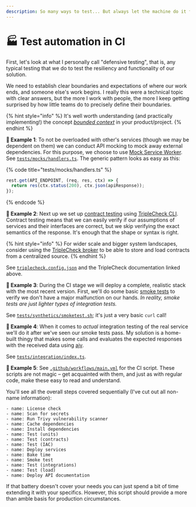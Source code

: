 ```yaml
---
description: So many ways to test... But always let the machine do it for you!
---
```


# 🏭 Test automation in CI

First, let's look at what I personally call "defensive testing", that is, any typical testing that we do to test the resiliency and functionality of our solution.

We need to establish clear boundaries and expectations of where our work ends, and someone else's work begins. I really this were a technical topic with clear answers, but the more I work with people, the more I keep getting surprised by how little teams do to precisely define their boundaries.

{% hint style="info" %}
It's well worth understanding (and practically implementing!) the concept [_bounded context_](https://martinfowler.com/bliki/BoundedContext.html) in your product/project.
{% endhint %}

**🎯 Example 1**: To not be overloaded with other's services (though we may be dependent on them) we can conduct API mocking to mock away external dependencies. For this purpose, we choose to use [Mock Service Worker](https://mswjs.io). See [`tests/mocks/handlers.ts`](https://github.com/mikaelvesavuori/better-apis-workshop/blob/main/tests/mocks/handlers.ts). The generic pattern looks as easy as this:

{% code title="tests/mocks/handlers.ts" %}
```typescript
rest.get(API_ENDPOINT, (req, res, ctx) => {
  return res(ctx.status(200), ctx.json(apiResponse));
});
```
{% endcode %}

**🎯 Example 2**: Next up we set up [contract testing](https://sqa.stackexchange.com/a/42064) using [TripleCheck CLI](https://github.com/mikaelvesavuori/triplecheck-cli). Contract testing means that we can easily verify if our assumptions of services and their interfaces are correct, but we skip verifying the exact semantics of the response. It's enough that the shape or syntax is right.

{% hint style="info" %}
For wider scale and bigger system landscapes, consider using the [TripleCheck broker](https://github.com/mikaelvesavuori/triplecheck-broker) to be able to store and load contracts from a centralized source.
{% endhint %}

See [`triplecheck.config.json`](https://github.com/mikaelvesavuori/better-apis-workshop/blob/main/triplecheck.config.json) and the TripleCheck documentation linked above.

**🎯 Example 3**: During the CI stage we will deploy a complete, realistic stack with the most recent version. First, we'll do some basic [smoke tests](https://en.wikipedia.org/wiki/Smoke\_testing\_\(software\)) to verify we don't have a major malfunction on our hands. _In reality, smoke tests are just lighter types of integration tests._

See [`tests/synthetics/smoketest.sh`](https://github.com/mikaelvesavuori/better-apis-workshop/blob/main/tests/synthetics/smoketest.sh); it's just a very basic `curl` call!

**🎯 Example 4**: When it comes to _actual_ integration testing of the real service we'll do it after we've seen our smoke tests pass. My solution is a home-built thingy that makes some calls and evaluates the expected responses with the received data using [ajv](https://ajv.js.org).

See [`tests/integration/index.ts`](https://github.com/mikaelvesavuori/better-apis-workshop/blob/main/tests/integration/index.ts).

**🎯 Example 5**: See [`.github/workflows/main.yml`](https://github.com/mikaelvesavuori/better-apis-workshop/blob/main/.github/workflows/main.yml) for the CI script. These scripts are not magic – get acquainted with them, and just as with regular code, make these easy to read and understand.

You'll see all the overall steps covered sequentially (I've cut out all non-name information):

```
- name: License check
- name: Scan for secrets
- name: Run Trivy vulnerability scanner
- name: Cache dependencies
- name: Install dependencies
- name: Test (units)
- name: Test (contracts)
- name: Test (IAC)
- name: Deploy services
- name: Bake time
- name: Smoke test
- name: Test (integrations)
- name: Test (load)
- name: Deploy API documentation
```

If that battery doesn't cover your needs you can just spend a bit of time extending it with your specifics. However, this script should provide a more than amble basis for production circumstances.
